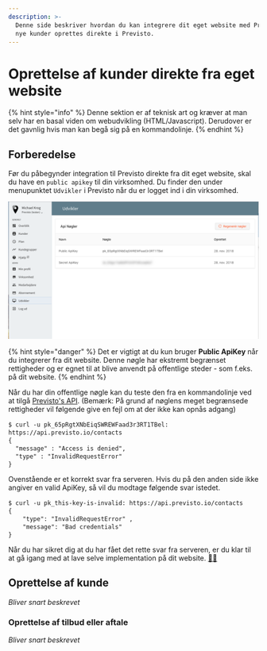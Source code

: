 ```yaml
---
description: >-
  Denne side beskriver hvordan du kan integrere dit eget website med Previsto så
  nye kunder oprettes direkte i Previsto.
---
```


# Oprettelse af kunder direkte fra eget website

{% hint style="info" %}
Denne sektion er af teknisk art og kræver at man selv har en basal viden om webudvikling \(HTML/Javascript\). Derudover er det gavnlig hvis man kan begå sig på en kommandolinje.
{% endhint %}

## Forberedelse

Før du påbegynder integration til Previsto direkte fra dit eget website, skal du have en `public apikey` til din virksomhed. Du finder den under menupunktet `Udvikler` i Previsto når du er logget ind i din virksomhed.

![Du kan finde din Public ApiKey n&#xE5;r du er logget ind i Previsto](../.gitbook/assets/skaermbillede-2019-05-09-kl.-12.43.51.png)

{% hint style="danger" %}
Det er vigtigt at du kun bruger **Public ApiKey** når du integrerer fra dit website. Denne nøgle har ekstremt begrænset rettigheder og er egnet til at blive anvendt på offentlige steder - som f.eks. på dit website.
{% endhint %}

Når du har din offentlige nøgle kan du teste den fra en kommandolinje ved at tilgå [Previsto's API](../api/introduction-to-api.md). \(Bemærk: På grund af nøglens meget begrænsede rettigheder vil følgende give en fejl om at der ikke kan opnås adgang\)

```text
$ curl -u pk_65pRgtXNbEiqSWREWFaad3r3RT1TBel: https://api.previsto.io/contacts
{
  "message" : "Access is denied",
  "type" : "InvalidRequestError"
}
```

Ovenstående er et korrekt svar fra serveren. Hvis du på den anden side ikke angiver en valid ApiKey, så vil du modtage følgende svar istedet.

```text
$ curl -u pk_this-key-is-invalid: https://api.previsto.io/contacts 
{
    "type": "InvalidRequestError" ,
    "message": "Bad credentials"
}
```

Når du har sikret dig at du har fået det rette svar fra serveren, er du klar til at gå igang med at lave selve implementation på dit website. [🙌🏻](https://emojipedia.org/person-raising-both-hands-in-celebration-type-1-2/)

## Oprettelse af kunde

_Bliver snart beskrevet_

### Oprettelse af tilbud eller aftale

_Bliver snart beskrevet_

